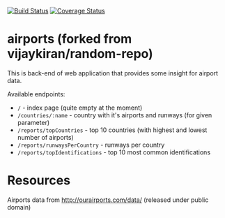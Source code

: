  [![Build Status](https://travis-ci.org/marekjeszka/airports.svg?branch=master)](https://travis-ci.org/marekjeszka/airports.svg?branch=master)
 [![Coverage Status](https://coveralls.io/repos/github/marekjeszka/airports/badge.svg?branch=master)](https://coveralls.io/github/marekjeszka/airports?branch=master) 

# airports (forked from vijaykiran/random-repo)

This is back-end of web application that provides some insight for airport data.

Available endpoints:
- `/` - index page (quite empty at the moment)
- `/countries/:name` - country with it's airports and runways (for given parameter)
- `/reports/topCountries` - top 10 countries (with highest and lowest number of airports)
- `/reports/runwaysPerCountry` - runways per country
- `/reports/topIdentifications` - top 10 most common identifications

# Resources

Airports data from http://ourairports.com/data/ (released under public domain)
